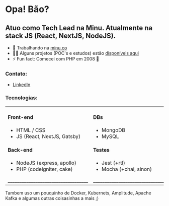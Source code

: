 <h1>Opa! Bão?</h1>
<h2>Atuo como Tech Lead na Minu. Atualmente na stack JS (React, NextJS, NodeJS).</h2>

- 🔭 Trabalhando na [minu.co](https://github.com/Minutrade)
- 👨‍💻 Alguns projetos (POC's e estudos) estão [disponíveis aqui](https://github.com/tiagocarmo?tab=repositories)
- ⚡ Fun fact: Comecei com PHP em 2008 🤪

<h3 align="left">Contato:</h3>
<ul>
  <li><a href="https://linkedin.com/in/tiagoscarmo" target="blank">LinkedIn</a></li>
</ul>

<h3 align="left">Tecnologias:</h3>

<table border=0 width=100%>
  <tr>
    <td width=50% valign=top>
      <h4>Front-end</h4>
      <ul>
        <li>HTML / CSS</li>
        <li>JS (React, NextJS, Gatsby)</li>
      </ul>
      <h4>Back-end</h4>
      <ul>
        <li>NodeJS (express, apollo)</li>
        <li>PHP (codeigniter, cake)</li>
      </ul>
      ___________________________________
    </td>
    <td width=50% valign=top>
      <h4>DBs</h4>
      <ul>
        <li>MongoDB</li>
        <li>MySQL</li>
      </ul>
      <h4>Testes</h4>
      <ul>
        <li>Jest (+rtl)</li>
        <li>Mocha (+chai, sinon)</li>
      </ul>
      ___________________________________
    </td>
  </tr>
</table>

Tambem uso um pouquinho de Docker, Kubernets, Amplitude, Apache Kafka e algumas outras coisasinhas a mais ;)
